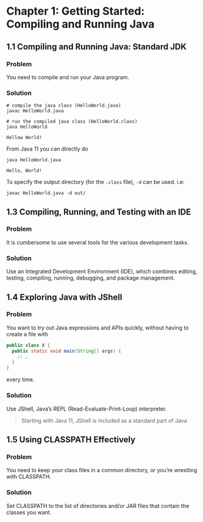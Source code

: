 # Chapter 1: Getting Started: Compiling and Running Java

## 1.1 Compiling and Running Java: Standard JDK

### Problem

You need to compile and run your Java program.

### Solution

```shell
# compile the java class (HelloWorld.java)
javac HelloWorld.java

# run the compiled java class (HelloWorld.class)
java HelloWorld

Hellow World!
```
From Java 11 you can directly do

```shell
java HelloWorld.java

Hello, World!
```

To specify the output directory (for the `.class` file), `-d` can be used. i.e:

```shell
javac HelloWorld.java -d out/
```

## 1.3 Compiling, Running, and Testing with an IDE

### Problem

It is cumbersome to use several tools for the various development tasks.

### Solution

Use an Integrated Development Environment (IDE), which combines editing, testing, compiling, running, debugging, and package management.

## 1.4 Exploring Java with JShell

### Problem

You want to try out Java expressions and APIs quickly, without having to create a file with

```java
public class X {
  public static void main(String[] args) {
    // …
  }
}
```

every time.

### Solution

Use JShell, Java’s REPL (Read-Evaluate-Print-Loop) interpreter.

> Starting with Java 11, JShell is included as a standard part of Java

## 1.5 Using CLASSPATH Effectively

### Problem

You need to keep your class files in a common directory, or you’re wrestling with CLASSPATH.

### Solution

Set CLASSPATH to the list of directories and/or JAR files that contain the classes you want.
